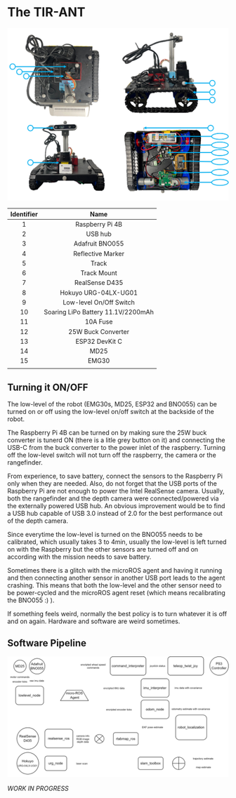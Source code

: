 # The TIR-ANT
![views](TIR-ANT%20Views.png)

| **Identifier** 	| **Name** 	|
|:---:	|:---:	|
| 1 	| Raspberry Pi 4B 	|
| 2 	| USB hub 	|
| 3 	| Adafruit BNO055 	|
| 4 	| Reflective Marker 	|
| 5 	| Track 	|
| 6 	| Track Mount 	|
| 7 	| RealSense D435 	|
| 8 	| Hokuyo URG-04LX-UG01 	|
| 9 	| Low-level On/Off Switch 	|
| 10 	| Soaring LiPo Battery 11.1V/2200mAh 	|
| 11 	| 10A Fuse 	|
| 12 	| 25W Buck Converter 	|
| 13 	| ESP32 DevKit C 	|
| 14 	| MD25 	|
| 15 	| EMG30 	|
|	|	|

## Turning it ON/OFF

The low-level of the robot (EMG30s, MD25, ESP32 and BNO055) can be turned on or off using the low-level on/off switch at the backside of the robot. 

The Raspberry Pi 4B can be turned on by making sure the 25W buck converter is tunerd ON (there is a litle grey button on it) and connecting the USB-C from the buck converter to the power inlet of the raspberry. Turning off the low-level switch will not turn off the raspberry, the camera or the rangefinder.

From experience, to save battery, connect the sensors to the Raspberry Pi only when they are needed. Also, do not forget that the USB ports of the Raspberry Pi are not enough to power the Intel RealSense camera. Usually, both the rangefinder and the depth camera were connected/powered via the externally powered USB hub. An obvious improvement would be to find a USB hub capable of USB 3.0 instead of 2.0 for the best performance out of the depth camera.

Since everytime the low-level is turned on the BNO055 needs to be calibrated, which usually takes 3 to 4min, usually the low-level is left turned on with the Raspberry but the other sensors are turned off and on according with the mission needs to save battery.

Sometimes there is a glitch with the microROS agent and having it running and then connecting another sensor in another USB port leads to the agent crashing. This means that both the low-level and the other sensor need to be power-cycled and the microROS agent reset (which means recalibrating the BNO055 :) ).

If something feels weird, normally the best policy is to turn whatever it is off and on again. Hardware and software are weird sometimes.

## Software Pipeline

![Alt text](Software%20Pipeline.png)

_WORK IN PROGRESS_